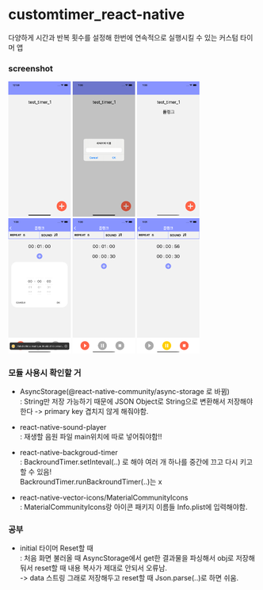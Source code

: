 # customtimer_react-native

다양하게 시간과 반복 횟수를 설정해 한번에 연속적으로 실행시킬 수 있는 커스텀 타이머 앱

### screenshot

<img src="/screenshots/Simulator Screen Shot - iPhone 11 - 2020-07-16 at 00.59.32.png" width="25%"></img>
<img src="/screenshots/Simulator Screen Shot - iPhone 11 - 2020-07-16 at 01.00.03.png" width="25%"></img>
<img src="/screenshots/Simulator Screen Shot - iPhone 11 - 2020-07-16 at 01.00.11.png" width="25%"></img>
<img src="/screenshots/Simulator Screen Shot - iPhone 11 - 2020-07-16 at 01.00.39.png" width="25%"></img>
<img src="/screenshots/Simulator Screen Shot - iPhone 11 - 2020-07-16 at 01.00.57.png" width="25%"></img>
<img src="/screenshots/Simulator Screen Shot - iPhone 11 - 2020-07-16 at 01.01.07.png" width="25%"></img>


### 모듈 사용시 확인할 거 
- AsyncStorage(@react-native-community/async-storage 로 바뀜)<br>
 : String만 저장 가능하기 때문에 JSON Object로 String으로 변환해서 저장해야한다 -> primary key 겹치지 않게 해줘야함.

- react-native-sound-player<br>
 : 재생할 음원 파일 main위치에 따로 넣어줘야함!!
  
- react-native-backgroud-timer<br>
 : BackroundTimer.setInteval(..) 로 해야 여러 개 하나를 중간에 끄고 다시 키고 할 수 있음!<br>
   BackroundTimer.runBackroundTimer(..)는 x
  
- react-native-vector-icons/MaterialCommunityIcons<br>
 : MaterialCommunityIcons랑 아이콘 패키지 이름들 Info.plist에 입력해야함.

### 공부
- initial 타이머 Reset할 때 <br>
 : 처음 화면 불러올 때 AsyncStorage에서 get한 결과물을 파싱해서 obj로 저장해둬서 reset할 때 내용 복사가 제대로 안되서 오류남.<br>
   ->  data 스트링 그래로 저장해두고 reset할 때 Json.parse(..)로 하면 쉬움.
